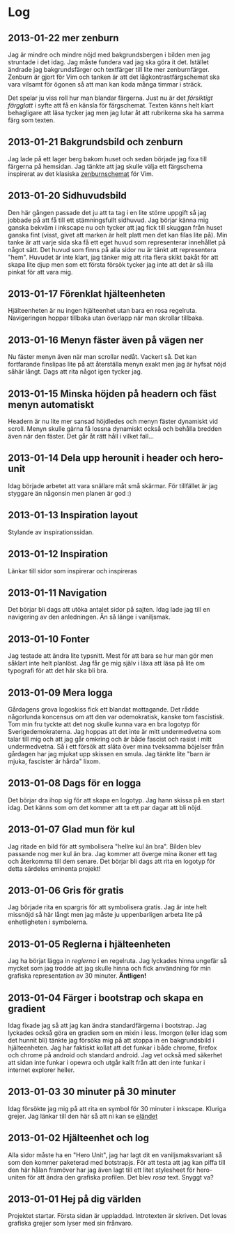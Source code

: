 Log
==========
2013-01-22 mer zenburn
--------------------------------------------------------------
Jag är mindre och mindre nöjd med bakgrundsbergen i bilden men jag struntade i det idag. Jag måste fundera vad jag ska göra it det. Istället ändrade jag bakgrundsfärger och textfärger till lite mer zenburnfärger. Zenburn är gjort för Vim och tanken är att det lågkontrastfärgschemat ska vara vilsamt för ögonen så att man kan koda många timmar i sträck.

Det spelar ju viss roll hur man blandar färgerna. Just nu är det _försiktigt färgglatt_ i syfte att få en känsla för färgschemat. Texten känns helt klart behagligare att läsa tycker jag men jag lutar åt att rubrikerna ska ha samma färg som texten.

2013-01-21 Bakgrundsbild och zenburn
--------------------------------------------------------------
Jag lade på ett lager berg bakom huset och sedan började jag fixa till färgerna på hemsidan. Jag tänkte att jag skulle välja ett färgschema inspirerat av det klasiska [zenburnschemat](http://slinky.imukuppi.org/zenburnpage/) för Vim.

2013-01-20 Sidhuvudsbild
--------------------------------------------------------------
Den här gången passade det ju att ta tag i en lite större uppgift så jag jobbade på att få till ett stämningsfullt sidhuvud.
Jag börjar känna mig ganska bekväm i inkscape nu och tycker att jag fick till skuggan från huset ganska fint (visst, givet att marken är helt platt men det kan filas lite på). Min tanke är att varje sida ska få ett eget huvud som representerar innehållet på något sätt. Det huvud som finns på alla sidor nu är tänkt att representera "hem".
Huvudet är inte klart, jag tänker mig att rita flera skikt bakåt för att skapa lite djup men som ett första försök tycker jag inte att det är så illa pinkat för att vara mig.

2013-01-17 Förenklat hjälteenheten
--------------------------------------------------------------
Hjälteenheten är nu ingen hjälteenhet utan bara en rosa regelruta.
Navigeringen hoppar tillbaka utan överlapp när man skrollar tillbaka.

2013-01-16 Menyn fäster även på vägen ner
--------------------------------------------------------------
Nu fäster menyn även när man scrollar nedåt. Vackert så. Det kan fortfarande finslipas lite på att återställa menyn exakt men jag är hyfsat nöjd såhär långt. Dags att rita något igen tycker jag.

2013-01-15 Minska höjden på headern och fäst menyn automatiskt
--------------------------------------------------------------
Headern är nu lite mer sansad höjdledes och menyn fäster dynamiskt vid scroll. Menyn skulle gärna få lossna dynamiskt också och behålla bredden även när den fäster. Det går åt rätt håll i vilket fall...

2013-01-14 Dela upp herounit i header och hero-unit
---------------------------------------------------
Idag började arbetet att vara snällare måt små skärmar. För tillfället är jag styggare än någonsin men planen är god :)

2013-01-13 Inspiration layout
--------------------------------
Stylande av inspirationssidan.

2013-01-12 Inspiration
--------------------------------
Länkar till sidor som inspirerar och inspireras

2013-01-11 Navigation
--------------------------------
Det börjar bli dags att utöka antalet sidor på sajten. Idag lade jag till en navigering av den anledningen. Än så länge i vaniljsmak.

2013-01-10 Fonter
--------------------------------
Jag testade att ändra lite typsnitt. Mest för att bara se hur man gör men såklart inte helt planlöst. Jag får ge mig själv i läxa att läsa på lite om typografi för att det här ska bli bra.

2013-01-09 Mera logga
--------------------------------
Gårdagens grova logoskiss fick ett blandat mottagande. Det rådde någorlunda koncensus om att den var odemokratisk, kanske tom fascistisk. Tom min fru tyckte att det nog skulle kunna vara en bra logotyp för Sverigedemokraterna.
Jag hoppas att det inte är mitt undermedvetna som talar till mig och att jag går omkring och är både fascist och rasist i mitt undermedvetna. Så i ett försök att släta över mina tveksamma böjelser från gårdagen har jag mjukat upp skissen en smula. Jag tänkte lite "barn är mjuka, fascister är hårda" lixom.

2013-01-08 Dags för en logga
--------------------------------
Det börjar dra ihop sig för att skapa en logotyp. Jag hann skissa på en start idag. Det känns som om det kommer att ta ett par dagar att bli nöjd.

2013-01-07 Glad mun för kul
--------------------------------
Jag ritade en bild för att symbolisera "hellre kul än bra". Bilden blev passande nog mer kul än bra.
Jag kommer att överge mina ikoner ett tag och återkomma till dem senare. Det börjar bli dags att rita en logotyp
för detta särdeles eminenta projekt!

2013-01-06 Gris för gratis
-----------------------------------
Jag började rita en spargris för att symbolisera gratis. Jag är inte helt missnöjd så här långt men jag måste ju uppenbarligen arbeta lite på enhetligheten i symbolerna.

2013-01-05 Reglerna i hjälteenheten
-----------------------------------
Jag ha börjat lägga in *reglerna* i en regelruta. Jag lyckades hinna ungefär så mycket som jag trodde att jag skulle hinna och fick användning för min grafiska representation av 30 minuter. **Äntligen!**

2013-01-04 Färger i bootstrap och skapa en gradient
---------------------------------------------------
Idag fixade jag så att jag kan ändra standardfärgerna i bootstrap.
Jag lyckades också göra en gradien som en mixin i less.
Imorgon (eller idag som det hunnit bli) tänkte jag försöka mig på att
stoppa in en bakgrundsbild i hjälteenheten. Jag har faktiskt kollat att
det funkar i både chrome, firefox och chrome på android och standard android.
Jag vet också med säkerhet att sidan inte funkar i opewra och utgår kallt från
att den inte funkar i internet explorer heller.

2013-01-03 30 minuter på 30 minuter
-----------------------------------
Idag försökte jag mig på att rita en symbol för 30 minuter i inkscape. Kluriga grejer. Jag länkar till den här så att ni kan se [eländet](images/30min.svg)

2013-01-02 Hjälteenhet och log
-------------------------------
Alla sidor måste ha en "Hero Unit", jag har lagt dit en vaniljsmaksvariant så som den kommer paketerad med botstrapjs. För att testa att jag kan piffa till den här hålan framöver har jag även lagt till ett litet stylesheet för hero-uniten för att ändra den grafiska profilen. Det blev *rosa* text. Snyggt va?

2013-01-01 Hej på dig världen
-------------------------------
Projektet startar. Första sidan är uppladdad. Introtexten är skriven. Det lovas grafiska grejjer som lyser med sin frånvaro.


